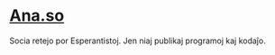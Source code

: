# [Ana.so](https://ana.so)

Socia retejo por Esperantistoj. Jen niaj publikaj programoj kaj kodaĵo.
